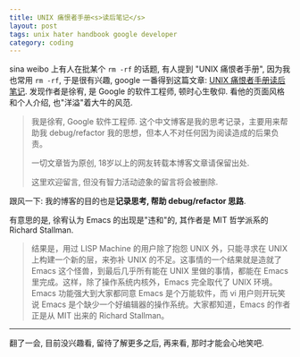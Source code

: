 ```yaml
---
title: UNIX 痛恨者手册<s>读后笔记</s>
layout: post
tags: unix hater handbook google developer
category: coding
---
```


sina weibo 上有人在批某个 `rm -rf` 的话题, 有人提到 "UNIX 痛恨者手册", 因为我也常用 `rm -rf`, 于是很有兴趣, google 一番得到这篇文章: [UNIX 痛恨者手册读后笔记](http://blog.youxu.info/2011/10/14/notes-on-the-unix-haters-handbook/). 发现作者是徐宥, 是 Google 的软件工程师, 顿时心生敬仰. 看他的页面风格和个人介绍, 也"洋溢"着大牛的风范. 

> 我是徐宥, Google 软件工程师. 这个中文博客是我的思考记录，主要用来帮助我 debug/refactor 我的思想，但本人不对任何因为阅读造成的后果负责。
> 
> 一切文章皆为原创, 18岁以上的网友转载本博客文章请保留出处.
> 
> 这里欢迎留言, 但没有智力活动迹象的留言将会被删除.

跟风一下: 我的博客的目的也是**记录思考, 帮助 debug/refactor 思路**.

有意思的是, 徐宥认为 Emacs 的出现是"违和"的, 其作者是 MIT 哲学派系的 Richard Stallman.

> 结果是，用过 LISP Machine 的用户除了抱怨 UNIX 外，只能寻求在 UNIX 上构建一个新的层，来弥补 UNIX 的不足。这事情的一个结果就是造就了Emacs 这个怪兽，到最后几乎所有能在 UNIX 里做的事情，都能在 Emacs 里完成。这样，除了操作系统内核外，Emacs 完全取代了 UNIX 环境。Emacs 功能强大到大家都同意 Emacs 是个万能软件，而 vi 用户则开玩笑说 Emacs 是个缺少一个好编辑器的操作系统。大家都知道，Emacs 的作者正是从 MIT 出来的 Richard Stallman。

---

翻了一会, 目前没兴趣看, 留待了解更多之后, 再来看, 那时才能会心地笑吧.

